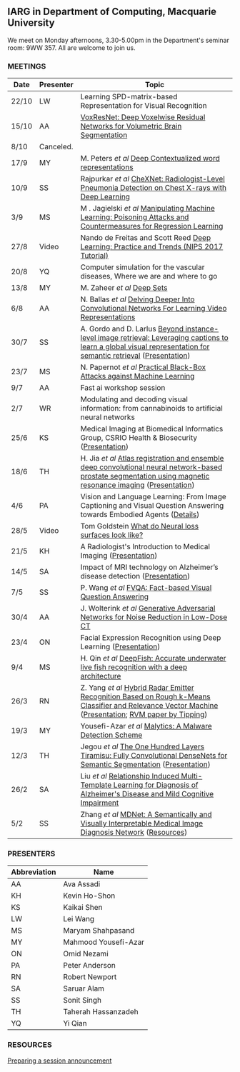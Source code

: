 ## IARG in Department of Computing, Macquarie University

We meet on Monday afternoons, 3.30-5.00pm in the Department's seminar room:  9WW 357.  All are welcome to join us.

### MEETINGS

Date | Presenter | Topic
---- | --------- | -----
22/10 | LW | Learning SPD-matrix-based Representation for Visual Recognition 
15/10 | AA | [VoxResNet: Deep Voxelwise Residual Networks for Volumetric Brain Segmentation](https://arxiv.org/abs/1608.05895)
8/10 | Canceled.
17/9 | MY | M. Peters _et al_ [Deep Contextualized word representations](https://arxiv.org/pdf/1802.05365.pdf)
10/9 | SS | Rajpurkar _et al_  [CheXNet: Radiologist-Level Pneumonia Detection on Chest X-rays with Deep Learning](https://arxiv.org/pdf/1711.05225.pdf)
3/9 | MS | M . Jagielski _et al_ [Manipulating Machine Learning: Poisoning Attacks and Countermeasures for Regression Learning](https://arxiv.org/pdf/1804.00308.pdf)
27/8 | Video | Nando de Freitas and Scott Reed [Deep Learning: Practice and Trends (NIPS 2017 Tutorial)](https://www.youtube.com/watch?v=YJnddoa8sHk)
20/8 | YQ | Computer simulation for the vascular diseases, Where we are and where to go
13/8 | MY | M. Zaheer _et al_ [Deep Sets](https://arxiv.org/abs/1703.06114)
6/8 | AA | N. Ballas _et al_ [Delving Deeper Into Convolutional Networks For Learning Video Representations](https://arxiv.org/pdf/1511.06432.pdf)
30/7 | SS | A. Gordo and D. Larlus [Beyond instance-level image retrieval: Leveraging captions to learn a global visual representation for semantic retrieval](https://ieeexplore.ieee.org/stamp/stamp.jsp?tp=&arnumber=8100043&tag=1) ([Presentation](presentation-2018-07-30.pdf))
23/7 | MS | N. Papernot _et al_ [Practical Black-Box Attacks against Machine Learning](https://dl.acm.org/citation.cfm?id=3053009)
9/7 | AA | Fast ai workshop session
2/7 | WR | Modulating and decoding visual information: from cannabinoids to artificial neural networks
25/6 | KS | Medical Imaging at Biomedical Informatics Group, CSRIO Health & Biosecurity  ([Presentation](Presentation-2018-06-25.pdf))
18/6 | TH | H. Jia _et al_ [Atlas registration and ensemble deep convolutional neural network-based prostate segmentation using magnetic resonance imaging](https://www.sciencedirect.com/science/article/pii/S0925231217316132) ([Presentation](presentation-2018-06-19.pdf))
4/6 | PA | Vision and Language Learning:  From Image Captioning and Visual Question Answering towards Embodied Agents ([Details](details-2018-06-04.md))
28/5 | Video | Tom Goldstein [What do Neural loss surfaces look like?](https://www.youtube.com/watch?v=78vq6kgsTa8)
21/5 | KH | A Radiologist's Introduction to Medical Imaging ([Presentation](presentation-2018-05-21.pdf))
14/5 | SA | Impact of MRI technology on Alzheimer’s disease detection ([Presentation](presentation-2018-05-14.pdf))
7/5 | SS | P. Wang _et al_ [FVQA: Fact-based Visual Question Answering](https://arxiv.org/abs/1606.05433)
30/4 | AA | J. Wolterink _et al_ [Generative Adversarial Networks for Noise Reduction in Low-Dose CT](https://ieeexplore.ieee.org/document/7934380/)
23/4 | ON | Facial Expression Recognition using Deep Learning ([Presentation](presentation-2018-04-23.pdf))
9/4 | MS | H. Qin _et al_ [DeepFish: Accurate underwater live fish recognition with a deep architecture](https://www.sciencedirect.com/science/article/pii/S0925231215017312)
26/3 | RN | Z. Yang _et al_ [Hybrid Radar Emitter Recognition Based on Rough k-Means Classifier and Relevance Vector Machine](https://www.ncbi.nlm.nih.gov/pmc/articles/PMC3574708/) ([Presentation](presentation-2018-03-26.pdf); [RVM paper by Tipping](https://papers.nips.cc/paper/1719-the-relevance-vector-machine.pdf))
19/3 | MY | Yousefi-Azar _et al_ [Malytics: A Malware Detection Scheme](https://arxiv.org/abs/1803.03465)
12/3 | TH | Jegou _et al_ [The One Hundred Layers Tiramisu: Fully Convolutional DenseNets for Semantic Segmentation](https://arxiv.org/pdf/1611.09326.pdf)  ([Presentation](presentation-2018-03-12.pdf))
26/2 | SA | Liu _et al_ [Relationship Induced Multi-Template Learning for Diagnosis of Alzheimer's Disease and Mild Cognitive Impairment](https://www.ncbi.nlm.nih.gov/pubmed/26742127)
5/2 | SS | Zhang _et al_ [MDNet: A Semantically and Visually Interpretable Medical Image Diagnosis Network](https://arxiv.org/abs/1707.02485) ([Resources](links-2018-02-05.md))
 
### PRESENTERS

Abbreviation | Name
------------ | ----
AA | Ava Assadi
KH | Kevin Ho-Shon
KS | Kaikai Shen
LW | Lei Wang
MS | Maryam Shahpasand
MY | Mahmood Yousefi-Azar
ON | Omid Nezami
PA | Peter Anderson
RN | Robert Newport
SA | Saruar Alam
SS | Sonit Singh
TH | Taherah Hassanzadeh
YQ | Yi Qian

### RESOURCES

[Preparing a session announcement](announcements.md)

